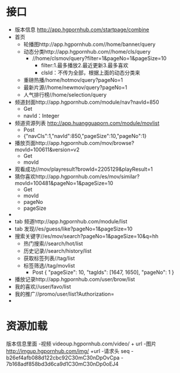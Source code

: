 # 接口

- 版本信息 http://app.hgpornhub.com/startpage/combine
- 首页
	- 轮播图http://app.hgpornhub.com//home/banner/query
	- 动态分类http://app.hgpornhub.com//home/cls/query
		- //home/clsmov/query?filter=1&pageNo=1&pageSize=10
			- filter:1.最多播放2.最近更新3.最多喜欢
			- clsId：不传为全部，根据上面的动态分类来
	- 重磅热播/home/hotmov/query?pageNo=1
	- 最新片源//home/newmov/query?pageNo=1
	- 人气排行榜//home/selection/query
- 频道封面http://app.hgpornhub.com/module/nav?navId=850
	- Get
	- navId：Integer
- 频道资源列表 http://app.huangguaporn.com/module/movlist
	- Post
	- {"navCls":1,"navId":850,"pageSize":10,"pageNo":1} 
- 播放页面http://app.hgpornhub.com/mov/browse?movId=100611&version=v2
	- Get
	- movId
- 观看成功//mov/playresult?browId=2205129&playResult=1
- 猜你喜欢http://app.hgpornhub.com/es/mov/similar?movId=100481&pageNo=1&pageSize=10
	- Get
	- movId
	- pageNo
	- pageSize 
- 
- tab 频道http://app.hgpornhub.com/module/list
- tab 发现//es/guess/like?pageNo=1&pageSize=10
- 搜索关键字//es/mov/search?pageNo=1&pageSize=10&q=hh
	- 热门搜索//search/hot/list
	- 历史记录//search/history/list
	- 获取标签列表//tag/list
	- 标签筛选//tag/movlist
		- Post {
	"pageSize": 10,
	"tagIds": [1647, 1650],
	"pageNo": 1
} 	
- 播放记录http://app.hgpornhub.com/user/brow/list
- 我的喜欢//user/favo/list
- 我的推广//promo/user/list?Authorization=
- 


# 资源加载

版本信息里面
-视频 videoup.hgpornhub.com/video/ + url
-图片 http://imgup.hgpornhub.com/img/ +url
-请求头 seq
	- b26ef4afb088d122cbc92C30mC30nDpOvCpa
	- 7b168adf858bd3d6ca9d1C30mC30nDp0oEJ4




